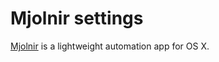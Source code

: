 # Mjolnir settings
[Mjolnir] is a lightweight automation app for OS X.

[Mjolnir]:https://github.com/mjolnir-io/mjolnir
